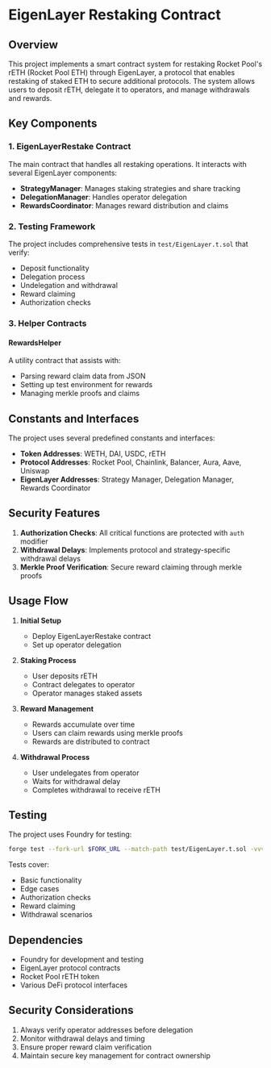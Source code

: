 # EigenLayer Restaking Contract

## Overview
This project implements a smart contract system for restaking Rocket Pool's rETH (Rocket Pool ETH) through EigenLayer, a protocol that enables restaking of staked ETH to secure additional protocols. The system allows users to deposit rETH, delegate it to operators, and manage withdrawals and rewards.

## Key Components

### 1. EigenLayerRestake Contract
The main contract that handles all restaking operations. It interacts with several EigenLayer components:

- **StrategyManager**: Manages staking strategies and share tracking
- **DelegationManager**: Handles operator delegation
- **RewardsCoordinator**: Manages reward distribution and claims

### 2. Testing Framework

The project includes comprehensive tests in `test/EigenLayer.t.sol` that verify:

- Deposit functionality
- Delegation process
- Undelegation and withdrawal
- Reward claiming
- Authorization checks

### 3. Helper Contracts

#### RewardsHelper
A utility contract that assists with:
- Parsing reward claim data from JSON
- Setting up test environment for rewards
- Managing merkle proofs and claims

## Constants and Interfaces

The project uses several predefined constants and interfaces:

- **Token Addresses**: WETH, DAI, USDC, rETH
- **Protocol Addresses**: Rocket Pool, Chainlink, Balancer, Aura, Aave, Uniswap
- **EigenLayer Addresses**: Strategy Manager, Delegation Manager, Rewards Coordinator

## Security Features

1. **Authorization Checks**: All critical functions are protected with `auth` modifier
2. **Withdrawal Delays**: Implements protocol and strategy-specific withdrawal delays
3. **Merkle Proof Verification**: Secure reward claiming through merkle proofs

## Usage Flow

1. **Initial Setup**
   - Deploy EigenLayerRestake contract
   - Set up operator delegation

2. **Staking Process**
   - User deposits rETH
   - Contract delegates to operator
   - Operator manages staked assets

3. **Reward Management**
   - Rewards accumulate over time
   - Users can claim rewards using merkle proofs
   - Rewards are distributed to contract

4. **Withdrawal Process**
   - User undelegates from operator
   - Waits for withdrawal delay
   - Completes withdrawal to receive rETH

## Testing

The project uses Foundry for testing:
```bash
forge test --fork-url $FORK_URL --match-path test/EigenLayer.t.sol -vvv
```

Tests cover:
- Basic functionality
- Edge cases
- Authorization checks
- Reward claiming
- Withdrawal scenarios

## Dependencies

- Foundry for development and testing
- EigenLayer protocol contracts
- Rocket Pool rETH token
- Various DeFi protocol interfaces

## Security Considerations

1. Always verify operator addresses before delegation
2. Monitor withdrawal delays and timing
3. Ensure proper reward claim verification
4. Maintain secure key management for contract ownership
